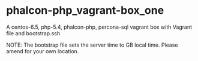 phalcon-php_vagrant-box_one
===========================

A centos-6.5, php-5.4, phalcon-php, percona-sql vagrant box with Vagrant file and bootstrap.ssh

NOTE: The bootstrap file sets the server time to GB local time. Please amend for your own location.